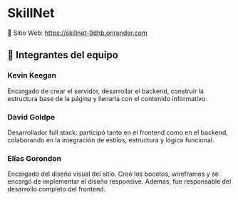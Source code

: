 # SkillNet

🔗 Sitio Web: https://skillnet-9dhb.onrender.com

## 👥 Integrantes del equipo

### Kevin Keegan
Encargado de crear el servidor, desarrollar el backend, construir la estructura base de la página y llenarla con el contenido informativo.

### David Goldpe   
Desarrollador full stack: participó tanto en el frontend como en el backend, colaborando en la integración de estilos, estructura y lógica funcional.

### Elías Gorondon   
Encargado del diseño visual del sitio. Creó los bocetos, wireframes y se encargó de implementar el diseño responsive. Además, fue responsable del desarrollo completo del frontend.


